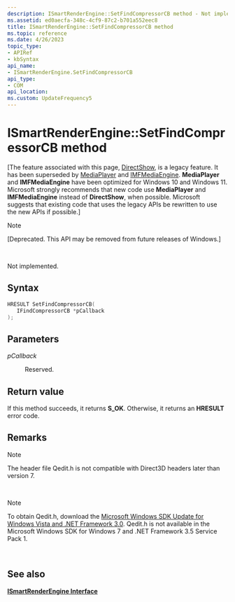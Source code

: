 ```yaml
---
description: ISmartRenderEngine::SetFindCompressorCB method - Not implemented.
ms.assetid: ed0aecfa-348c-4cf9-87c2-b701a552eec8
title: ISmartRenderEngine::SetFindCompressorCB method
ms.topic: reference
ms.date: 4/26/2023
topic_type: 
- APIRef
- kbSyntax
api_name: 
- ISmartRenderEngine.SetFindCompressorCB
api_type: 
- COM
api_location: 
ms.custom: UpdateFrequency5
---
```


# ISmartRenderEngine::SetFindCompressorCB method

\[The feature associated with this page, [DirectShow](/windows/win32/directshow/directshow), is a legacy feature. It has been superseded by [MediaPlayer](/uwp/api/Windows.Media.Playback.MediaPlayer) and [IMFMediaEngine](/windows/win32/api/mfmediaengine/nn-mfmediaengine-imfmediaengine). **MediaPlayer** and **IMFMediaEngine** have been optimized for Windows 10 and Windows 11. Microsoft strongly recommends that new code use **MediaPlayer** and **IMFMediaEngine** instead of **DirectShow**, when possible. Microsoft suggests that existing code that uses the legacy APIs be rewritten to use the new APIs if possible.\]

> [!Note]  
> \[Deprecated. This API may be removed from future releases of Windows.\]

 

Not implemented.

## Syntax


```C++
HRESULT SetFindCompressorCB(
   IFindCompressorCB *pCallback
);
```



## Parameters

<dl> <dt>

*pCallback* 
</dt> <dd>

Reserved.

</dd> </dl>

## Return value

If this method succeeds, it returns **S\_OK**. Otherwise, it returns an **HRESULT** error code.

## Remarks

> [!Note]  
> The header file Qedit.h is not compatible with Direct3D headers later than version 7.

 

> [!Note]  
> To obtain Qedit.h, download the [Microsoft Windows SDK Update for Windows Vista and .NET Framework 3.0](https://msdn.microsoft.com/windowsvista/bb980924.aspx). Qedit.h is not available in the Microsoft Windows SDK for Windows 7 and .NET Framework 3.5 Service Pack 1.

 

## See also

<dl> <dt>

[**ISmartRenderEngine Interface**](ismartrenderengine.md)
</dt> </dl>

 

 



